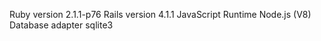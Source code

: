 Ruby version  2.1.1-p76
Rails version 4.1.1
JavaScript Runtime  Node.js (V8)
Database adapter  sqlite3
